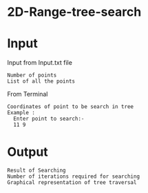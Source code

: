 # 2D-Range-tree-search

# Input
  Input from Input.txt file
    
    Number of points
    List of all the points
  From Terminal 
    
    Coordinates of point to be search in tree
    Example :
      Enter point to search:-
      11 9
    
# Output
    Result of Searching
    Number of iterations required for searching
    Graphical representation of tree traversal  
